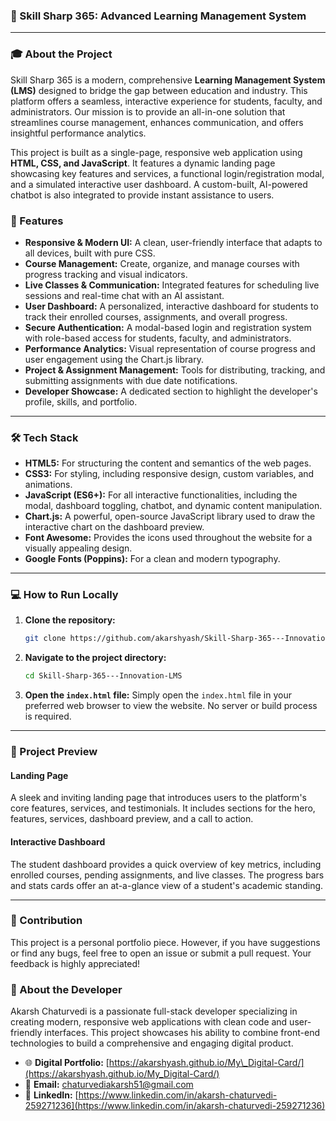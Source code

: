 ### 🌟 Skill Sharp 365: Advanced Learning Management System

-----

### 🎓 About the Project

Skill Sharp 365 is a modern, comprehensive **Learning Management System (LMS)** designed to bridge the gap between education and industry. This platform offers a seamless, interactive experience for students, faculty, and administrators. Our mission is to provide an all-in-one solution that streamlines course management, enhances communication, and offers insightful performance analytics.

This project is built as a single-page, responsive web application using **HTML, CSS, and JavaScript**. It features a dynamic landing page showcasing key features and services, a functional login/registration modal, and a simulated interactive user dashboard. A custom-built, AI-powered chatbot is also integrated to provide instant assistance to users.

### 🚀 Features

  * **Responsive & Modern UI:** A clean, user-friendly interface that adapts to all devices, built with pure CSS.
  * **Course Management:** Create, organize, and manage courses with progress tracking and visual indicators.
  * **Live Classes & Communication:** Integrated features for scheduling live sessions and real-time chat with an AI assistant.
  * **User Dashboard:** A personalized, interactive dashboard for students to track their enrolled courses, assignments, and overall progress.
  * **Secure Authentication:** A modal-based login and registration system with role-based access for students, faculty, and administrators.
  * **Performance Analytics:** Visual representation of course progress and user engagement using the Chart.js library.
  * **Project & Assignment Management:** Tools for distributing, tracking, and submitting assignments with due date notifications.
  * **Developer Showcase:** A dedicated section to highlight the developer's profile, skills, and portfolio.

-----

### 🛠️ Tech Stack

  * **HTML5:** For structuring the content and semantics of the web pages.
  * **CSS3:** For styling, including responsive design, custom variables, and animations.
  * **JavaScript (ES6+):** For all interactive functionalities, including the modal, dashboard toggling, chatbot, and dynamic content manipulation.
  * **Chart.js:** A powerful, open-source JavaScript library used to draw the interactive chart on the dashboard preview.
  * **Font Awesome:** Provides the icons used throughout the website for a visually appealing design.
  * **Google Fonts (Poppins):** For a clean and modern typography.

-----

### 💻 How to Run Locally

1.  **Clone the repository:**
    ```bash
    git clone https://github.com/akarshyash/Skill-Sharp-365---Innovation-LMS.git
    ```
2.  **Navigate to the project directory:**
    ```bash
    cd Skill-Sharp-365---Innovation-LMS
    ```
3.  **Open the `index.html` file:**
    Simply open the `index.html` file in your preferred web browser to view the website. No server or build process is required.

-----

### 📸 Project Preview

#### Landing Page

A sleek and inviting landing page that introduces users to the platform's core features, services, and testimonials. It includes sections for the hero, features, services, dashboard preview, and a call to action.

#### Interactive Dashboard

The student dashboard provides a quick overview of key metrics, including enrolled courses, pending assignments, and live classes. The progress bars and stats cards offer an at-a-glance view of a student's academic standing.

-----

### 🤝 Contribution

This project is a personal portfolio piece. However, if you have suggestions or find any bugs, feel free to open an issue or submit a pull request. Your feedback is highly appreciated\!

### 👤 About the Developer

Akarsh Chaturvedi is a passionate full-stack developer specializing in creating modern, responsive web applications with clean code and user-friendly interfaces. This project showcases his ability to combine front-end technologies to build a comprehensive and engaging digital product.

  * 🌐 **Digital Portfolio:** [https://akarshyash.github.io/My\_Digital-Card/](https://akarshyash.github.io/My_Digital-Card/)
  * 📧 **Email:** chaturvediakarsh51@gmail.com
  * 🔗 **LinkedIn:** [https://www.linkedin.com/in/akarsh-chaturvedi-259271236](https://www.linkedin.com/in/akarsh-chaturvedi-259271236)
